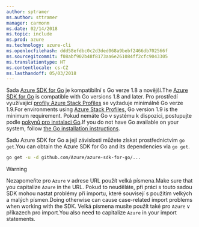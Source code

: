 ```yaml
---
author: sptramer
ms.author: sttramer
manager: carmonm
ms.date: 02/14/2018
ms.topic: include
ms.prod: azure
ms.technology: azure-cli
ms.openlocfilehash: ddd58efdbc0c2d3ded068a9bebf2466db702566f
ms.sourcegitcommit: f08abf902b48f8173aa6e261084ff2cfc9043305
ms.translationtype: HT
ms.contentlocale: cs-CZ
ms.lasthandoff: 05/03/2018
---
```

<span data-ttu-id="2fb89-101">Sada [Azure SDK for Go](https://github.com/Azure/azure-sdk-for-go) je kompatibilní s Go verze 1.8 a novější.</span><span class="sxs-lookup"><span data-stu-id="2fb89-101">The [Azure SDK for Go](https://github.com/Azure/azure-sdk-for-go) is compatible with Go versions 1.8 and later.</span></span> <span data-ttu-id="2fb89-102">Pro prostředí využívající [profily Azure Stack Profiles](https://docs.microsoft.com/en-us/azure/azure-stack/azure-stack-version-profiles) se vyžaduje minimálně Go verze 1.9.</span><span class="sxs-lookup"><span data-stu-id="2fb89-102">For environments using [Azure Stack Profiles](https://docs.microsoft.com/en-us/azure/azure-stack/azure-stack-version-profiles), Go version 1.9 is the minimum requirement.</span></span>
<span data-ttu-id="2fb89-103">Pokud nemáte Go v systému k dispozici, postupujte podle [pokynů pro instalaci Go](https://golang.org/doc/install).</span><span class="sxs-lookup"><span data-stu-id="2fb89-103">If you do not have Go available on your system, follow [the Go installation instructions](https://golang.org/doc/install).</span></span>

<span data-ttu-id="2fb89-104">Sadu Azure SDK for Go a její závislosti můžete získat prostřednictvím `go get`.</span><span class="sxs-lookup"><span data-stu-id="2fb89-104">You can obtain the Azure SDK for Go and its dependencies via `go get`.</span></span>

```bash
go get -u -d github.com/Azure/azure-sdk-for-go/...
```

> [!WARNING]
> <span data-ttu-id="2fb89-105">Nezapomeňte pro `Azure` v adrese URL použít velká písmena.</span><span class="sxs-lookup"><span data-stu-id="2fb89-105">Make sure that you capitalize `Azure` in the URL.</span></span> <span data-ttu-id="2fb89-106">Pokud to neuděláte, při práci s touto sadou SDK mohou nastat problémy při importu, které souvisejí s použitím velkých a malých písmen.</span><span class="sxs-lookup"><span data-stu-id="2fb89-106">Doing otherwise can cause case-related import problems when working with the SDK.</span></span> <span data-ttu-id="2fb89-107">Velká písmena musíte použít také pro `Azure` v příkazech pro import.</span><span class="sxs-lookup"><span data-stu-id="2fb89-107">You also need to capitalize `Azure` in your import statements.</span></span>

